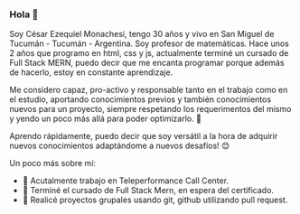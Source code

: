 ### Hola 👋

Soy César Ezequiel Monachesi, tengo 30 años y vivo en San Miguel de Tucumán - Tucumán - Argentina. Soy profesor de matemáticas. Hace unos 2 años que programo en html, css y js, actualmente terminé un cursado de Full Stack MERN, puedo decir que me encanta programar porque además de hacerlo, estoy en constante aprendizaje. 

Me considero capaz, pro-activo y responsable tanto en el trabajo como en el estudio, aportando conocimientos previos y también conocimientos nuevos para un proyecto, siempre respetando los requerimentos del mismo y yendo un poco más allá para poder optimizarlo. 🔨

Aprendo rápidamente, puedo decir que soy versátil a la hora de adquirir nuevos conocimientos adaptándome a nuevos desafíos! 😊

Un poco más sobre mí:
- 🔭 Acutalmente trabajo en Teleperformance Call Center.
- 🌱 Terminé el cursado de Full Stack Mern, en espera del certificado.
- 👯 Realicé proyectos grupales usando git, github utilizando pull request.
